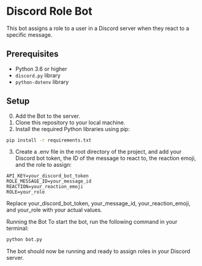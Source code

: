 # Discord Role Bot

This bot assigns a role to a user in a Discord server when they react to a specific message.

## Prerequisites

- Python 3.6 or higher
- `discord.py` library
- `python-dotenv` library

## Setup

0. Add the Bot to the server.
1. Clone this repository to your local machine.
2. Install the required Python libraries using pip:

```sh
pip install -r requirements.txt
```

3. Create a .env file in the root directory of the project, and add your Discord bot token, the ID of the message to react to, the reaction emoji, and the role to assign:

```
API_KEY=your_discord_bot_token  
ROLE_MESSAGE_ID=your_message_id  
REACTION=your_reaction_emoji  
ROLE=your_role  
```

Replace your_discord_bot_token, your_message_id, your_reaction_emoji, and your_role with your actual values.

Running the Bot
To start the bot, run the following command in your terminal:
```sh
python bot.py
```


The bot should now be running and ready to assign roles in your Discord server.